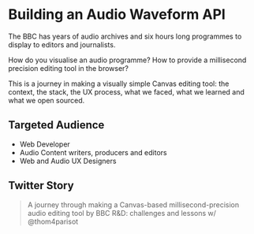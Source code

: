 # Building an Audio Waveform API

The BBC has years of audio archives and six hours long programmes to display to editors and journalists.

How do you visualise an audio programme? How to provide a millisecond precision editing tool in the browser?

This is a journey in making a visually simple Canvas editing tool: the context, the stack, the UX process, what we faced, what we learned and what we open sourced.

## Targeted Audience

* Web Developer
* Audio Content writers, producers and editors
* Web and Audio UX Designers

## Twitter Story

> A journey through making a Canvas-based millisecond-precision audio editing tool by BBC R&D: challenges and lessons w/ @thom4parisot
